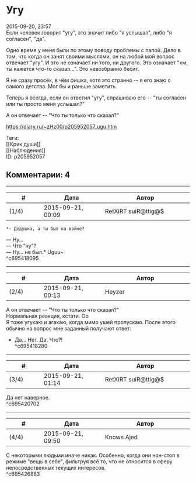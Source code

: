 Угу
===

  
2015-09-20, 23:57  
 Если человек говорит "угу", это значит либо "я услышал", либо "я согласен", "да".   
   
 Одно время у меня были по этому поводу проблемы с папой. Дело в том, что когда он занят своими мыслями, он на любой мой вопрос отвечает "угу". И это не означает ни того, ни другого. Это означает "хм, ты кажется что-то сказал...". Это невозбранно бесит.   
   
 Я не сразу просёк, в чём фишка, хотя это странно -- я его знаю с самого детства. Мог бы и раньше заметить.   
   
 Теперь я всегда, если он ответил "угу", спрашиваю его -- "ты согласен или ты просто меня услышал?"   
   
 А он отвечает -- "Что ты только что сказал?"   
  
<https://diary.ru/~zHz00/p205952057_ugu.htm>  
  
Теги:  
[[Крик души]]  
[[Наблюдения]]  
ID: p205952057  


Комментарии: 4
--------------

  


---



|         #         |              Дата              |                     Автор                     |           ID           |
| --- | --- | --- | --- |
| (1/4) | 2015-09-21, 00:09 | RetXiRT suiR@ttig@$ | c695418095 |

  
    *— Дедушка, а ты был на войне?   
 — Ну…   
 — Что "ну"?   
 — Ну… не был.*   Uguu~    
 ^c695418095

---



|         #         |              Дата              |                     Автор                     |           ID           |
| --- | --- | --- | --- |
| (2/4) | 2015-09-21, 00:13 | Heyzer | c695418280 |

  
  А он отвечает -- "Что ты только что сказал?"    
 Нормальная реакция, кстати. Оо   
 Я тоже угукаю и агакаю, когда мимо ушей пропускаю. После этого обычно на вопрос мне заданный получают ответ:   
 - Да... Нет. Да. Что?!   
 ^c695418280

---



|         #         |              Дата              |                     Автор                     |           ID           |
| --- | --- | --- | --- |
| (3/4) | 2015-09-21, 01:14 | RetXiRT suiR@ttig@$ | c695420702 |

  
  Да нет наверное.    
 ^c695420702

---



|         #         |              Дата              |                     Автор                     |           ID           |
| --- | --- | --- | --- |
| (4/4) | 2015-09-21, 09:50 | Knows Ajed | c695426883 |

  
 С некоторыми людьми иначе никак. Особенно, когда они нон-стоп в режиме "вещь в себе", фильтруя всё то, что не относится в сферу непосредственных текущих интересов.   
 ^c695426883